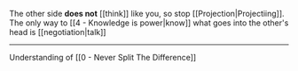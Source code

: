 The other side **does not** [[think]] like you, so stop [[Projection|Projectiing]]. The only way to [[4 - Knowledge is power|know]] what goes into the other's head is [[negotiation|talk]]

---

Understanding of [[0 - Never Split The Difference]]
